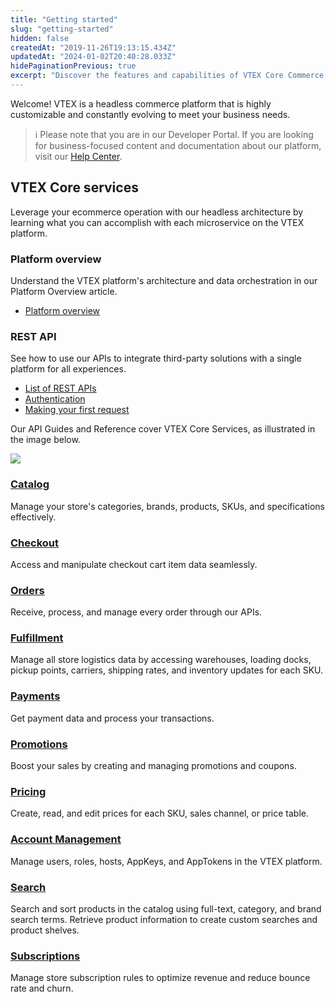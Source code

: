 ```yaml
---
title: "Getting started"
slug: "getting-started"
hidden: false
createdAt: "2019-11-26T19:13:15.434Z"
updatedAt: "2024-01-02T20:40:28.033Z"
hidePaginationPrevious: true
excerpt: "Discover the features and capabilities of VTEX Core Commerce APIs."
---
```


Welcome! VTEX is a headless commerce platform that is highly customizable and constantly evolving to meet your business needs.

> ℹ️ Please note that you are in our Developer Portal. If you are looking for business-focused content and documentation about our platform, visit our [Help Center](https://help.vtex.com/).

## VTEX Core services

Leverage your ecommerce operation with our headless architecture by learning what you can accomplish with each microservice on the VTEX platform.

<OverviewCard icon='Platform'>

### Platform overview

Understand the VTEX platform's architecture and data orchestration in our Platform Overview article.

- [Platform overview](https://developers.vtex.com/vtex-rest-api/docs/getting-started-platform-overview)

</OverviewCard>

<OverviewCard icon='RestApis'>

### REST API

See how to use our APIs to integrate third-party solutions with a single platform for all experiences.

- [List of REST APIs](https://developers.vtex.com/vtex-rest-api/docs/getting-started-list-of-rest-apis)
- [Authentication](https://developers.vtex.com/vtex-rest-api/docs/getting-started-authentication)
- [Making your first request](https://developers.vtex.com/vtex-rest-api/docs/getting-started-making-your-first-request)

</OverviewCard>

Our API Guides and Reference cover VTEX Core Services, as illustrated in the image below.

![](https://github.com/vtexdocs/dev-portal-content/blob/main/docs/guides/Getting-Started/getting-started/getting-started.png?raw=true)

<OverviewCard icon='Catalog'>

### [Catalog](https://developers.vtex.com/docs/guides/catalog-overview)

Manage your store's categories, brands, products, SKUs, and specifications effectively.

</OverviewCard>

<OverviewCard icon='Checkout'>

### [Checkout](https://developers.vtex.com/docs/guides/checkout-overview)

Access and manipulate checkout cart item data seamlessly.

</OverviewCard>

<OverviewCard icon='Orders'>

### [Orders](https://developers.vtex.com/docs/guides/orders-overview)

Receive, process, and manage every order through our APIs.

</OverviewCard>

<OverviewCard icon='Fulfillment'>

### [Fulfillment](https://developers.vtex.com/docs/guides/fulfillment)

Manage all store logistics data by accessing warehouses, loading docks, pickup points, carriers, shipping rates, and inventory updates for each SKU.  

</OverviewCard>


<OverviewCard icon='Payments'>

### [Payments](https://developers.vtex.com/docs/guides/payments-overview)

Get payment data and process your transactions.

</OverviewCard>


<OverviewCard icon='Promotions'>

### [Promotions](https://developers.vtex.com/docs/guides/promotions-overview)

Boost your sales by creating and managing promotions and coupons.

</OverviewCard>


<OverviewCard icon='Pricing'>

### [Pricing](https://developers.vtex.com/docs/guides/pricing-overview)

Create, read, and edit prices for each SKU, sales channel, or price table.

</OverviewCard>


<OverviewCard icon='AccountManagement'>

### [Account Management](https://help.vtex.com/category/account-management--2d48l0t9GweqoGkWCg2IQU)

Manage users, roles, hosts, AppKeys, and AppTokens in the VTEX platform.

</OverviewCard>


<OverviewCard icon='StoreSearch'>

### [Search](https://developers.vtex.com/docs/guides/search-overview)

Search and sort products in the catalog using full-text, category, and brand search terms. Retrieve product information to create custom searches and product shelves.

</OverviewCard>


<OverviewCard icon='Subscriptions'>

### [Subscriptions](https://developers.vtex.com/docs/guides/subscriptions)

Manage store subscription rules to optimize revenue and reduce bounce rate and churn.

</OverviewCard>
